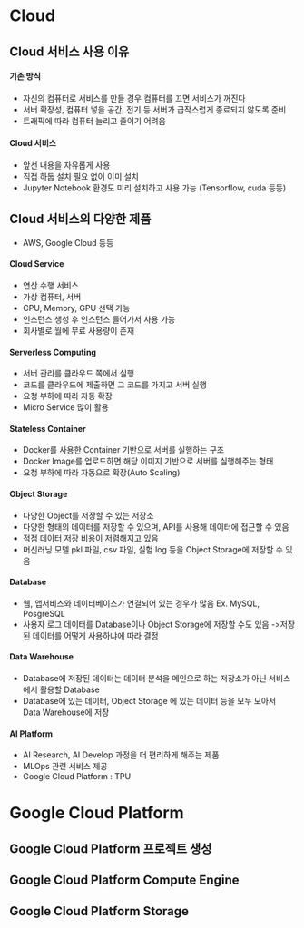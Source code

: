 # Cloud

## Cloud 서비스 사용 이유
#### 기존 방식
* 자신의 컴퓨터로 서비스를 만들 경우 컴퓨터를 끄면 서비스가 꺼진다
* 서버 확장성, 컴퓨터 넣을 공간, 전기 등 서버가 급작스럽게 종료되지 않도록 준비
* 트래픽에 따라 컴퓨터 늘리고 줄이기 어려움

#### Cloud 서비스
* 앞선 내용을 자유롭게 사용
* 직접 하둡 설치 필요 없이 이미 설치
* Jupyter Notebook 환경도 미리 설치하고 사용 가능 (Tensorflow, cuda 등등)


## Cloud 서비스의 다양한 제품
* AWS, Google Cloud 등등


#### Cloud Service
* 연산 수행 서비스
* 가상 컴퓨터, 서버
* CPU, Memory, GPU 선택 가능
* 인스턴스 생성 후 인스턴스 들어가서 사용 가능
* 회사별로 월에 무료 사용량이 존재

#### Serverless Computing
* 서버 관리를 클라우드 쪽에서 실행
* 코드를 클라우드에 제출하면 그 코드를 가지고 서버 실행
* 요청 부하에 따라 자동 확장
* Micro Service 많이 활용

#### Stateless Container
* Docker를 사용한 Container 기반으로 서버를 실행하는 구조
* Docker Image를 업로드하면 해당 이미지 기반으로 서버를 실행해주는 형태
* 요청 부하에 따라 자동으로 확장(Auto Scaling)

#### Object Storage
* 다양한 Object를 저장할 수 있는 저장소
* 다양한 형태의 데이터를 저장할 수 있으며, API를 사용해 데이터에 접근할 수 있음
* 점점 데이터 저장 비용이 저렴해지고 있음
* 머신러닝 모델 pkl 파일, csv 파일, 실험 log 등을 Object Storage에 저장할 수 있음

#### Database
* 웹, 앱서비스와 데이터베이스가 연결되어 있는 경우가 많음 Ex. MySQL, PosgreSQL
* 사용자 로그 데이터를 Database이나 Object Storage에 저장할 수도 있음 ->저장된 데이터를 어떻게 사용하냐에 따라 결정

#### Data Warehouse
* Database에 저장된 데이터는 데이터 분석을 메인으로 하는 저장소가 아닌 서비스에서 활용할 Database
* Database에 있는 데이터, Object Storage 에 있는 데이터 등을 모두 모아서 Data Warehouse에 저장

#### AI Platform
* AI Research, AI Develop 과정을 더 편리하게 해주는 제품
* MLOps 관련 서비스 제공
* Google Cloud Platform : TPU 

# Google Cloud Platform


## Google Cloud Platform 프로젝트 생성

## Google Cloud Platform Compute Engine

## Google Cloud Platform Storage

